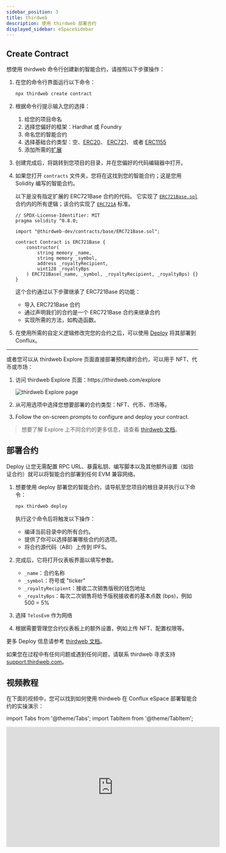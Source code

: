 ```yaml
---
sidebar_position: 3
title: thirdweb
description: 使用 thirdweb 部署合约
displayed_sidebar: eSpaceSidebar
---
```


## Create Contract

想使用 thirdweb 命令行创建新的智能合约，请按照以下步骤操作：

1. 在您的命令行界面运行以下命令：

   ```bash
   npx thirdweb create contract
   ```

2. 根据命令行提示输入您的选择：
   1. 给您的项目命名
   2. 选择您偏好的框架：Hardhat 或 Foundry
   3. 命名您的智能合约
   4. 选择基础合约类型：空、[ERC20](https://portal.thirdweb.com/solidity/base-contracts/erc20base)、 [ERC721](https://portal.thirdweb.com/solidity/base-contracts/erc721base)、 或者 [ERC1155](https://portal.thirdweb.com/solidity/base-contracts/erc1155base)
   5. 添加所需的[扩展](https://portal.thirdweb.com/solidity/extensions)

3. 创建完成后，将跳转到您项目的目录，并在您偏好的代码编辑器中打开。

4. 如果您打开 `contracts` 文件夹，您将在这找到您的智能合约；这是您用 Solidity 编写的智能合约。

   以下是没有指定扩展的 ERC721Base 合约的代码。 它实现了 [`ERC721Base.sol`](https://github.com/thirdweb-dev/contracts/blob/main/contracts/base/ERC721Base.sol) 合约内的所有逻辑；该合约实现了 [`ERC721A`](https://github.com/thirdweb-dev/contracts/blob/main/contracts/eip/ERC721A.sol) 标准。

   ```solidity
   // SPDX-License-Identifier: MIT
   pragma solidity ^0.8.0;

   import "@thirdweb-dev/contracts/base/ERC721Base.sol";

   contract Contract is ERC721Base {
       constructor(
           string memory _name,
           string memory _symbol,
           address _royaltyRecipient,
           uint128 _royaltyBps
       ) ERC721Base(_name, _symbol, _royaltyRecipient, _royaltyBps) {}
   }
   ```

   这个合约通过以下步骤继承了 ERC721Base 的功能：

   - 导入 ERC721Base 合约
   - 通过声明我们的合约是一个 ERC721Base 合约来继承合约
   - 实现所需的方法，如构造函数。

5. 在使用所需的自定义逻辑修改完您的合约之后，可以使用 [Deploy](https://portal.thirdweb.com/deploy) 将其部署到 Conflux。

***

或者您可以从 thirdweb Explore 页面直接部署预构建的合约，可以用于 NFT、代币或市场：

1. 访问 thirdweb Explore 页面：https\://thirdweb.com/explore

   ![thirdweb Explore page](/img/thirdweb-explore.png)

2. 从可用选项中选择您想要部署的合约类型：NFT、代币、市场等。

3. Follow the on-screen prompts to configure and deploy your contract.

> 想要了解 Explore 上不同合约的更多信息，请查看 [thirdweb 文档](https://portal.thirdweb.com/pre-built-contracts)。

## 部署合约

Deploy 让您无需配置 RPC URL、暴露私钥、编写脚本以及其他额外设置（如验证合约）就可以将智能合约部署到任何 EVM 兼容网络。

1. 想要使用 deploy 部署您的智能合约，请导航至您项目的根目录并执行以下命令：

   ```bash
   npx thirdweb deploy
   ```

   执行这个命令后将触发以下操作：

   - 编译当前目录中的所有合约。
   - 提供了你可以选择部署哪些合约的选项。
   - 将合约源代码（ABI）上传到 IPFS。

2. 完成后，它将打开仪表板界面以填写参数。
   - `_name`：合约名称
   - `_symbol`：符号或 "ticker"
   - `_royaltyRecipient`：接收二次销售版税的钱包地址
   - `_royaltyBps`：每次二次销售将给予版税接收者的基本点数 (bps)，例如 500 = 5%

3. 选择 `TelosEvm` 作为网络

4. 根据需要管理您合约仪表板上的额外设置，例如上传 NFT、配置权限等。

更多 Deploy 信息请参考 [thirdweb 文档](https://portal.thirdweb.com/deploy)。

如果您在过程中有任何问题或遇到任何问题，请联系 thirdweb 寻求支持 [support.thirdweb.com](http://support.thirdweb.com/)。

## 视频教程

在下面的视频中，您可以找到如何使用 thirdweb 在 Conflux eSpace 部署智能合约的实操演示：

import Tabs from '@theme/Tabs';
import TabItem from '@theme/TabItem';

<Tabs>
  <TabItem value="youtube" label="thirdweb tutorial">
<iframe width="560" height="315" src="https://www.youtube.com/embed/Ilkj3ay0Uu4?si=CJmPLankHKlPgkAy" title="YouTube video player" frameborder="0" allow="accelerometer; autoplay; clipboard-write; encrypted-media; gyroscope; picture-in-picture; web-share" allowfullscreen></iframe>
  </TabItem>
</Tabs>
